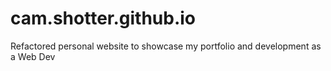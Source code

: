 # cam.shotter.github.io
Refactored personal website to showcase my portfolio and development as a Web Dev
